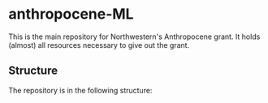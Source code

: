 # anthropocene-ML

This is the main repository for Northwestern's Anthropocene grant. It holds (almost) all resources necessary to give out the grant.

## Structure

The repository is in the following structure:

